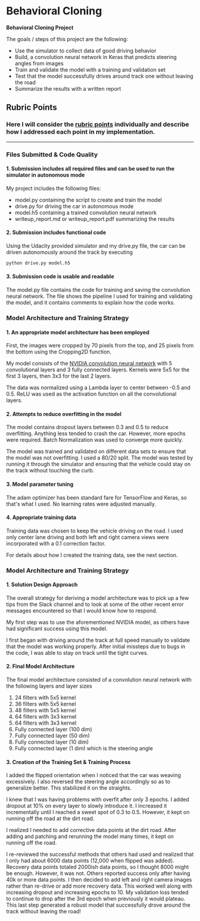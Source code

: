 
# **Behavioral Cloning** 



**Behavioral Cloning Project**

The goals / steps of this project are the following:
* Use the simulator to collect data of good driving behavior
* Build, a convolution neural network in Keras that predicts steering angles from images
* Train and validate the model with a training and validation set
* Test that the model successfully drives around track one without leaving the road
* Summarize the results with a written report


[//]: # (Image References)

[image1]: ./examples/placeholder.png "Model Visualization"
[image2]: ./examples/placeholder.png "Grayscaling"
[image3]: ./examples/placeholder_small.png "Recovery Image"
[image4]: ./examples/placeholder_small.png "Recovery Image"
[image5]: ./examples/placeholder_small.png "Recovery Image"
[image6]: ./examples/placeholder_small.png "Normal Image"
[image7]: ./examples/placeholder_small.png "Flipped Image"

## Rubric Points
### Here I will consider the [rubric points](https://review.udacity.com/#!/rubrics/432/view) individually and describe how I addressed each point in my implementation.  

---
### Files Submitted & Code Quality

#### 1. Submission includes all required files and can be used to run the simulator in autonomous mode

My project includes the following files:
* model.py containing the script to create and train the model
* drive.py for driving the car in autonomous mode
* model.h5 containing a trained convolution neural network 
* writeup_report.md or writeup_report.pdf summarizing the results

#### 2. Submission includes functional code
Using the Udacity provided simulator and my drive.py file, the car can be driven autonomously around the track by executing 
```sh
python drive.py model.h5
```

#### 3. Submission code is usable and readable

The model.py file contains the code for training and saving the convolution neural network. The file shows the pipeline I used for training and validating the model, and it contains comments to explain how the code works.

### Model Architecture and Training Strategy

#### 1. An appropriate model architecture has been employed
First, the images were cropped by 70 pixels from the top, and 25 pixels from the bottom using the Cropping2D function. 

My model consists of the [NVIDIA convolution neural network](https://www.google.com/url?sa=i&rct=j&q=&esrc=s&source=images&cd=&cad=rja&uact=8&ved=2ahUKEwjfjb2OovXbAhWj6YMKHZgKAcUQjhx6BAgBEAM&url=https%3A%2F%2Fdevblogs.nvidia.com%2Fdeep-learning-self-driving-cars%2Fcnn-architecture%2F&psig=AOvVaw1zTKhbjS11AX7TqLTGnKc5&ust=1530237783965306) with 5 convolutional layers and 3 fully connected layers.  Kernels were 5x5 for the first 3 layers, then 3x3 for the last 2 layers. 

The data was normalized using a Lambda layer to center between -0.5 and 0.5.  ReLU was used as the activation function on all the convolutional layers. 
#### 2. Attempts to reduce overfitting in the model

The model contains dropout layers between 0.3 and 0.5   to reduce overfitting.  Anything less tended to crash the car.  However, more epochs were required.  Batch Normalization was used to converge more quickly. 

The model was trained and validated on different data sets to ensure that the model was not overfitting.  I used a 80/20 split. The model was tested by running it through the simulator and ensuring that the vehicle could stay on the track without touching the curb.

#### 3. Model parameter tuning

The adam optimizer has been standard fare for TensorFlow and Keras, so that's what I used.  No learning rates were adjusted manually.

#### 4. Appropriate training data

Training data was chosen to keep the vehicle driving on the road. I used only center lane driving and both left and right camera views were incorporated with a 0.1 correction factor.

For details about how I created the training data, see the next section. 

### Model Architecture and Training Strategy

#### 1. Solution Design Approach

The overall strategy for deriving a model architecture was to pick up a few tips from the Slack channel and to look at some of the other recent error messages encountered so that I would know how to respond.

My first step was to use the aforementioned NVIDIA model, as others have had significant success using this model.  

I first began with driving around the track at full speed manually to validate that the model was working properly.  After initial missteps due to bugs in the code, I was able to stay on track until the tight curves.


#### 2. Final Model Architecture

The final model architecture consisted of a convolution neural network with the following layers and layer sizes 
1. 24 filters with 5x5 kernel
2. 36 filters with 5x5 kernel
3. 48 filters with 5x5 kernel
4. 64 filters with 3x3 kernel
5. 64 filters with 3x3 kernel
6. Fully connected layer (100 dim)
7. Fully connected layer (50 dim)
8. Fully connected layer (10 dim)
9. Fully connected layer (1 dim) which is the steering angle

#### 3. Creation of the Training Set & Training Process

I added the flipped orientation when I noticed that the car was weaving excessively.  I also reversed the steering angle accordingly so as to generalize better.  This stabilized it on the straights.

I knew that I was having problems with overfit after only 3 epochs.  I added dropout at 10% on every layer to slowly introduce it.  I increased it incrementally until I reached a sweet spot of 0.3 to 0.5.  However, it kept on running off the road at the dirt road.  

I realized I needed to add corrective data points at the dirt road.  After adding and patching and rerunning the model many times, it kept on running off the road.

I re-reviewed the successful methods that others had used and realized that I only had about 6000 data points (12,000 when flipped was added).  Recovery data points totaled 2000ish data points, so I thought 8000 might be enough.  However, it was not.  Others reported success only after having 40k or more data points.  I then decided to add left and right camera images rather than re-drive or add more recovery data.  This worked well along with increasing dropout and increasing epochs to 10.  My validation loss tended to continue to drop after the 3rd epoch when previously it would plateau.  This last step generated a robust model that successfully drove around the track without leaving the road!